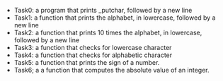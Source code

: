 - Task0: a program that prints _putchar, followed by a new line
- Task1: a function that prints the alphabet, in lowercase, followed by a new line
- Task2: a function that prints 10 times the alphabet, in lowercase, followed by a new line
- Task3: a function that checks for lowercase character
- Task4: a function that checks for alphabetic character
- Task5: a function that prints the sign of a number.
- Task6; a a function that computes the absolute value of an integer.
